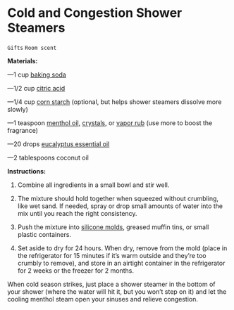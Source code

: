 # Cold and Congestion Shower Steamers

`Gifts` `Room scent`

**Materials:**

—1 cup [baking soda](https://amzn.to/3k21Zlq)

—1/2 cup [citric acid](https://amzn.to/3lHwyNt)

—1/4 cup [corn starch](https://amzn.to/2GLkUCD) (optional, but helps shower steamers dissolve more slowly)

—1 teaspoon [menthol oil](https://amzn.to/3jZ7y3K), [crystals](https://amzn.to/3dmwQX2), or [vapor rub](https://amzn.to/3lJem6k) (use more to boost the fragrance)

—20 drops [eucalyptus essential oil](https://amzn.to/3nLKs2R)

—2 tablespoons coconut oil

**Instructions:**

1. Combine all ingredients in a small bowl and stir well.

2. The mixture should hold together when squeezed without crumbling, like wet sand. If needed, spray or drop small amounts of water into the mix until you reach the right consistency.

3. Push the mixture into [silicone molds](https://amzn.to/379jn3I), greased muffin tins, or small plastic containers.

4. Set aside to dry for 24 hours. When dry, remove from the mold (place in the refrigerator for 15 minutes if it’s warm outside and they’re too crumbly to remove), and store in an airtight container in the refrigerator for 2 weeks or the freezer for 2 months.

When cold season strikes, just place a shower steamer in the bottom of your shower (where the water will hit it, but you won’t step on it) and let the cooling menthol steam open your sinuses and relieve congestion.
